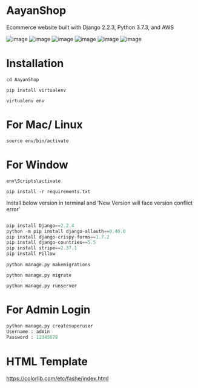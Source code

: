 # AayanShop
Ecommerce website built with Django 2.2.3, Python 3.7.3, and AWS

![image](https://user-images.githubusercontent.com/29988949/65267147-499fc580-dac9-11e9-90e8-eccbc93c7c3a.png)
![image](https://github.com/a2y/AayanShop/assets/24890468/938c1c60-bf27-4097-9bd8-56979bba84f1)
![image](https://github.com/a2y/AayanShop/assets/24890468/d9c8e678-9a4a-4eac-a6b9-d43504e6d222)
![image](https://github.com/a2y/AayanShop/assets/24890468/094e7514-11d9-4574-9b5f-89cb3ff37027)
![image](https://github.com/a2y/AayanShop/assets/24890468/bc078396-4ef6-4fbc-8f7e-6b4edea314d7)
![image](https://github.com/a2y/AayanShop/assets/24890468/0a0b94e9-ff76-40bb-9818-670198c4b290)


# Installation
 
`cd AayanShop`

`pip install virtualenv`

`virtualenv env`

# For Mac/ Linux

`source env/bin/activate`

# For Window

`env\Scripts\activate`

`pip install -r requirements.txt`

Install below version in terminal and 'New Version will face version conflict error'

```python

pip install Django==2.2.4
python -m pip install django-allauth==0.40.0
pip install django-crispy-forms==1.7.2
pip install django-countries==5.5
pip install stripe==2.37.1
pip install Pillow

```

`python manage.py makemigrations`

`python manage.py migrate`

`python manage.py runserver`

# For Admin Login

```python
python manage.py createsuperuser
Username : admin
Password : 12345678
```
# HTML Template

https://colorlib.com/etc/fashe/index.html


